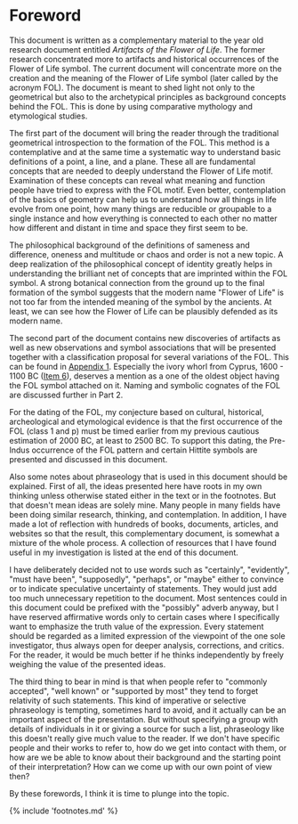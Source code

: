 # Foreword

This document is written as a complementary material to the year old research document entitled *Artifacts of the Flower of Life*<!-- cite author="Marko Manninen" title="Artifacts of the Flower of Life" date="2014" location="" type="website" href="http://artifacts.flowerofliferesearch.com/" -->. The former research concentrated more to artifacts and historical occurrences of the Flower of Life symbol. The current document will concentrate more on the creation and the meaning of the Flower of Life symbol (later called by the acronym FOL). The document is meant to shed light not only to the geometrical but also to the archetypical principles as background concepts behind the FOL. This is done by using comparative mythology and etymological studies.

The first part of the document will bring the reader through the traditional geometrical introspection to the formation of the FOL. This method is a contemplative and at the same time a systematic way to understand basic definitions of a point, a line, and a plane. These all are fundamental concepts that are needed to deeply understand the Flower of Life motif. Examination of these concepts can reveal what meaning and function people have tried to express with the FOL motif. Even better, contemplation of the basics of geometry can help us to understand how all things in life evolve from one point, how many things are reducible or groupable to a single instance and how everything is connected to each other no matter how different and distant in time and space they first seem to be.

The philosophical background of the definitions of sameness and difference, oneness and multitude or chaos and order is not a new topic. A deep realization of the philosophical concept of identity<!-- cite author="wikipedia.org" title="Identity (philosophy)" date="" location="" type="website" href="https://en.wikipedia.org/wiki/Identity_(philosophy)" --> greatly helps in understanding the brilliant net of concepts that are imprinted within the FOL symbol. A strong botanical connection from the ground up to the final formation of the symbol suggests that the modern name "Flower of Life" is not too far from the intended meaning of the symbol by the ancients. At least, we can see how the Flower of Life can be plausibly defended as its modern name. 

The second part of the document contains new discoveries of artifacts as well as new observations and symbol associations that will be presented together with a classification proposal for several variations of the FOL. This can be found in [Appendix 1](appendix1.html). Especially the ivory whorl from Cyprus, 1600 - 1100 BC ([Item 6](newitems.html#item-6)), deserves a mention as a one of the oldest object having the FOL symbol attached on it. Naming and symbolic cognates of the FOL are discussed further in Part 2.

For the dating of the FOL, my conjecture based on cultural, historical, archeological and etymological evidence is that the first occurrence of the FOL (class 1 and p) must be timed earlier from my previous cautious estimation of 2000 BC, at least to 2500 BC. To support this dating, the Pre-Indus occurrence of the FOL pattern and certain Hittite symbols are presented and discussed in this document.

Also some notes about phraseology that is used in this document should be explained. First of all, the ideas presented here have roots in my own thinking unless otherwise stated either in the text or in the footnotes. But that doesn't mean ideas are solely mine. Many people in many fields have been doing similar research, thinking, and contemplation. In addition, I have made a lot of reflection with hundreds of books, documents, articles, and websites so that the result, this complementary document, is somewhat a mixture of the whole process. A collection of resources that I have found useful in my investigation is listed at the end of this document.

I have deliberately decided not to use words such as "certainly", "evidently", "must have been", "supposedly", "perhaps", or "maybe" either to convince or to indicate speculative uncertainty of statements. They would just add too much unnecessary repetition to the document. Most sentences could in this document could be prefixed with the "possibly" adverb anyway, but I have reserved affirmative words only to certain cases where I specifically want to emphasize the truth value of the expression. Every statement should be regarded as a limited expression of the viewpoint of the one sole investigator, thus always open for deeper analysis, corrections, and critics. For the reader, it would be much better if he thinks independently by freely weighing the value of the presented ideas.

The third thing to bear in mind is that when people refer to "commonly accepted", "well known" or "supported by most" they tend to forget relativity of such statements. This kind of imperative or selective phraseology is tempting, sometimes hard to avoid, and it actually can be an important aspect of the presentation. But without specifying a group with details of individuals in it or giving a source for such a list, phraseology like this doesn't really give much value to the reader. If we don't have specific people and their works to refer to, how do we get into contact with them, or how are we be able to know about their background and the starting point of their interpretation? How can we come up with our own point of view then?

By these forewords, I think it is time to plunge into the topic.

{% include 'footnotes.md' %}
